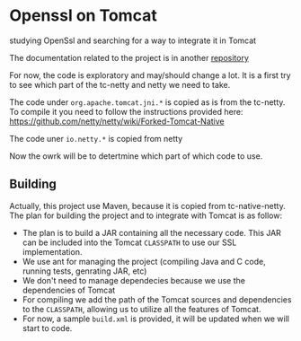 # Openssl on Tomcat

studying OpenSsl and searching for a way to integrate it in Tomcat

The documentation related to the project is in another [repository](https://github.com/facenord-sud/tomcat-openssl-doc)

For now, the code is exploratory and may/should change a lot. It is a first try to see which part of the tc-netty and netty we need to take.

The code under `org.apache.tomcat.jni.*` is copied as is from the tc-netty. To compile it you need to follow the instructions provided here: https://github.com/netty/netty/wiki/Forked-Tomcat-Native

The code uner `io.netty.*` is copied from netty

Now the owrk will be to detertmine which part of which code to use.

## Building

Actually, this project use Maven, because it is copied from tc-native-netty. The plan for building the project and to integrate with Tomcat is as follow:

* The plan is to build a JAR containing all the necessary code. This JAR can be included into the Tomcat `CLASSPATH` to use our SSL implementation.
* We use ant for managing the project (compiling Java and C code, running tests, genrating JAR, etc)
* We don't need to manage dependecies because we use the dependencies of Tomcat
* For compiling we add the path of the Tomcat sources and dependencies to the `CLASSPATH`, allowing us to utilize all the features of Tomcat.
* For now, a sample `build.xml` is provided, it will be updated when we will start to code.
